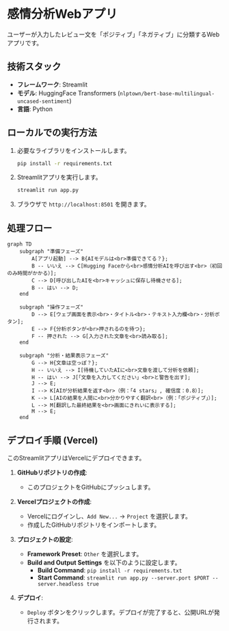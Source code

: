 # 感情分析Webアプリ

ユーザーが入力したレビュー文を「ポジティブ」「ネガティブ」に分類するWebアプリです。

## 技術スタック

- **フレームワーク**: Streamlit
- **モデル**: HuggingFace Transformers (`nlptown/bert-base-multilingual-uncased-sentiment`)
- **言語**: Python

## ローカルでの実行方法

1. 必要なライブラリをインストールします。
   ```bash
   pip install -r requirements.txt
   ```

2. Streamlitアプリを実行します。
   ```bash
   streamlit run app.py
   ```

3. ブラウザで `http://localhost:8501` を開きます。

## 処理フロー

```mermaid
graph TD
    subgraph "準備フェーズ"
        A[アプリ起動] --> B{AIモデルは<br>準備できてる？};
        B -- いいえ --> C[Hugging Faceから<br>感情分析AIを呼び出す<br>（初回のみ時間がかかる）];
        C --> D[呼び出したAIを<br>キャッシュに保存し待機させる];
        B -- はい --> D;
    end

    subgraph "操作フェーズ"
        D --> E[ウェブ画面を表示<br>・タイトル<br>・テキスト入力欄<br>・分析ボタン];
        E --> F{分析ボタンが<br>押されるのを待つ};
        F -- 押された --> G[入力された文章を<br>読み取る];
    end

    subgraph "分析・結果表示フェーズ"
        G --> H{文章は空っぽ？};
        H -- いいえ --> I[待機していたAIに<br>文章を渡して分析を依頼];
        H -- はい --> J[「文章を入力してください」<br>と警告を出す];
        J --> E;
        I --> K[AIが分析結果を返す<br>（例：「4 stars」, 確信度：0.8）];
        K --> L[AIの結果を人間に<br>分かりやすく翻訳<br>（例：「ポジティブ」）];
        L --> M[翻訳した最終結果を<br>画面にきれいに表示する];
        M --> E;
    end
```

## デプロイ手順 (Vercel)

このStreamlitアプリはVercelにデプロイできます。

1. **GitHubリポジトリの作成**:
   - このプロジェクトをGitHubにプッシュします。

2. **Vercelプロジェクトの作成**:
   - Vercelにログインし、`Add New...` -> `Project` を選択します。
   - 作成したGitHubリポジトリをインポートします。

3. **プロジェクトの設定**:
   - **Framework Preset**: `Other` を選択します。
   - **Build and Output Settings** を以下のように設定します。
     - **Build Command**: `pip install -r requirements.txt`
     - **Start Command**: `streamlit run app.py --server.port $PORT --server.headless true`

4. **デプロイ**:
   - `Deploy` ボタンをクリックします。デプロイが完了すると、公開URLが発行されます。